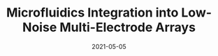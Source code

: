 ---
title: "Microfluidics Integration into Low-Noise Multi-Electrode Arrays"
collection: publications
permalink: /publication/2021-05-05-Microfluidics-Integration-into-MEAs
excerpt: 'This work shows a transition from a no-flow (static) multi-electrode array (MEA) to a continuous-flow (dynamic) MEA, assuring a continuous and homogeneous transfer of an electrolyte solution across the measurement chamber. The process through which the microfluidic system was designed, simulated, and fabricated is described, and electrical characterisation of the whole structure under static solution and a continuous flow rate of 80 µL/min was performed. The latter reveals minimal background disturbance, with a background noise below 30 µVpp for all flow rates and areas. This microfluidic MEA, therefore, opens new avenues for more accurate and long-term recordings in Organ-on-Chip systems.'
date: 2021-05-05
venue: 'Micromachines'
paperurl: 'https://www.mdpi.com/2072-666X/12/6/727'
citation: '<b>Ribeiro M</b>, Ali P, Metcalfe B, Moschou D, Rocha PRF (2020) &quot;Microfluidics Integration into Low-Noise Multi-Electrode Arrays.&quot; <i>Micromachines</i> 12:727. doi: 10.3390/mi12060727'
---
